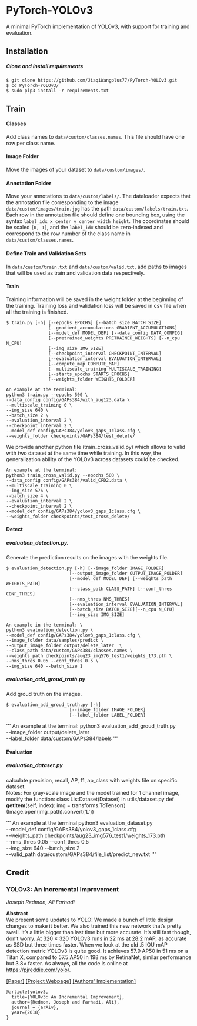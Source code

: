 # PyTorch-YOLOv3
A minimal PyTorch implementation of YOLOv3, with support for training and evaluation.

## Installation
##### Clone and install requirements
    $ git clone https://github.com/JiaqiWangplus77/PyTorch-YOLOv3.git
    $ cd PyTorch-YOLOv3/
    $ sudo pip3 install -r requirements.txt



## Train


#### Classes
Add class names to `data/custom/classes.names`. This file should have one row per class name.

#### Image Folder
Move the images of your dataset to `data/custom/images/`.

#### Annotation Folder
Move your annotations to `data/custom/labels/`. The dataloader expects that the annotation file corresponding to the image `data/custom/images/train.jpg` has the path `data/custom/labels/train.txt`. Each row in the annotation file should define one bounding box, using the syntax `label_idx x_center y_center width height`. The coordinates should be scaled `[0, 1]`, and the `label_idx` should be zero-indexed and correspond to the row number of the class name in `data/custom/classes.names`.

#### Define Train and Validation Sets
In `data/custom/train.txt` and `data/custom/valid.txt`, add paths to images that will be used as train and validation data respectively.

#### Train
Training information will be saved in the weight folder at the beginning of the training. Training loss and validation loss will be saved in csv file when all the training is finished.
```
$ train.py [-h] [--epochs EPOCHS] [--batch_size BATCH_SIZE]
                [--gradient_accumulations GRADIENT_ACCUMULATIONS]
                [--model_def MODEL_DEF] [--data_config DATA_CONFIG]
                [--pretrained_weights PRETRAINED_WEIGHTS] [--n_cpu N_CPU]
                [--img_size IMG_SIZE]
                [--checkpoint_interval CHECKPOINT_INTERVAL]
                [--evaluation_interval EVALUATION_INTERVAL]
                [--compute_map COMPUTE_MAP]
                [--multiscale_training MULTISCALE_TRAINING]
                [--starts_epochs STARTS_EPOCHS]
                [--weights_folder WEIGHTS_FOLDER]
```

```
An example at the terminal:
python3 train.py --epochs 500 \
--data_config config/GAPs384/with_aug123.data \
--multiscale_training 0 \
--img_size 640 \
--batch_size 2 \
--evaluation_interval 2 \
--checkpoint_interval 2 \
--model_def config/GAPs384/yolov3_gaps_1class.cfg \
--weights_folder checkpoints/GAPs384/test_delete/ 
```

We provide another python file (train_cross_valid.py) which allows to valid with two dataset at the same time while training. In this way, the generalization ability of the YOLOv3 across datasets could be checked.

```
An example at the terminal:
python3 train_cross_valid.py --epochs 500 \
--data_config config/GAPs384/valid_CFD2.data \
--multiscale_training 0 \
--img_size 576 \
--batch_size 4 \
--evaluation_interval 2 \
--checkpoint_interval 2 \
--model_def config/GAPs384/yolov3_gaps_1class.cfg \
--weights_folder checkpoints/test_cross_delete/
```

#### Detect
##### evaluation_detection.py. 
Generate the prediction results on the images with the weights file. 
```
$ evaluation_detection.py [-h] [--image_folder IMAGE_FOLDER] 
						[--output_image_folder OUTPUT_IMAGE_FOLDER]
						[--model_def MODEL_DEF] [--weights_path WEIGHTS_PATH]
						[--class_path CLASS_PATH] [--conf_thres CONF_THRES]
						[--nms_thres NMS_THRES]
						[--evaluation_interval EVALUATION_INTERVAL]
						[--batch_size BATCH_SIZE][--n_cpu N_CPU]
						[--img_size IMG_SIZE]
```
```
An example in the terminal: \
python3 evaluation_detection.py \
--model_def config/GAPs384/yolov3_gaps_1class.cfg \
--image_folder data/samples/predict \
--output_image_folder output/delete_later  \
--class_path data/custom/GAPs384/classes.names \
--weights_path checkpoints/aug23_img576_test1/weights_173.pth \
--nms_thres 0.05 --conf_thres 0.5 \
--img_size 640 --batch_size 1 
```
##### evaluation_add_groud_truth.py
Add groud truth on the images. 
```
$ evaluation_add_groud_truth.py [-h] 
						[--image_folder IMAGE_FOLDER]
						[--label_folder LABEL_FOLDER] 
```
'''
An example at the terminal: 
python3 evaluation_add_groud_truth.py \
--image_folder output/delete_later \
--label_folder data/custom/GAPs384/labels
'''

#### Evaluation
##### evaluation_dataset.py
calculate precision, recall, AP, f1, ap_class with weights file on specific dataset. \
Notes: For gray-scale image and the model trained for 1 channel image, modify the function: class ListDataset(Dataset) in utils/dataset.py
def __getitem__(self, index): img = transforms.ToTensor()(Image.open(img_path).convert('L'))

'''
An example at the terminal
python3 evaluation_dataset.py \
--model_def config/GAPs384/yolov3_gaps_1class.cfg \
--weights_path checkpoints/aug23_img576_test1/weights_173.pth \
--nms_thres 0.05 --conf_thres 0.5 \
--img_size 640 --batch_size 2 \
--valid_path data/custom/GAPs384/file_list/predict_new.txt
'''




## Credit

### YOLOv3: An Incremental Improvement
_Joseph Redmon, Ali Farhadi_ <br>

**Abstract** <br>
We present some updates to YOLO! We made a bunch
of little design changes to make it better. We also trained
this new network that’s pretty swell. It’s a little bigger than
last time but more accurate. It’s still fast though, don’t
worry. At 320 × 320 YOLOv3 runs in 22 ms at 28.2 mAP,
as accurate as SSD but three times faster. When we look
at the old .5 IOU mAP detection metric YOLOv3 is quite
good. It achieves 57.9 AP50 in 51 ms on a Titan X, compared
to 57.5 AP50 in 198 ms by RetinaNet, similar performance
but 3.8× faster. As always, all the code is online at
https://pjreddie.com/yolo/.

[[Paper]](https://pjreddie.com/media/files/papers/YOLOv3.pdf) [[Project Webpage]](https://pjreddie.com/darknet/yolo/) [[Authors' Implementation]](https://github.com/pjreddie/darknet)

```
@article{yolov3,
  title={YOLOv3: An Incremental Improvement},
  author={Redmon, Joseph and Farhadi, Ali},
  journal = {arXiv},
  year={2018}
}
```
